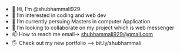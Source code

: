 - 👋 Hi, I’m @shubhammali929
- 👀 I’m interested in coding and web dev
- 🌱 I’m currently persuing Masters in computer Application
- 💞️ I’m looking to collaborate on my project which is web messenger
- 📫 How to reach me email-> shubhammali929@gmail.com
- 🖐️ Check out my new portfolio --> bit.ly/shubhammali

<!---
shubhammali929/shubhammali929 is a ✨ special ✨ repository because its `README.md` (this file) appears on your GitHub profile.
You can click the Preview link to take a look at your changes.
--->
